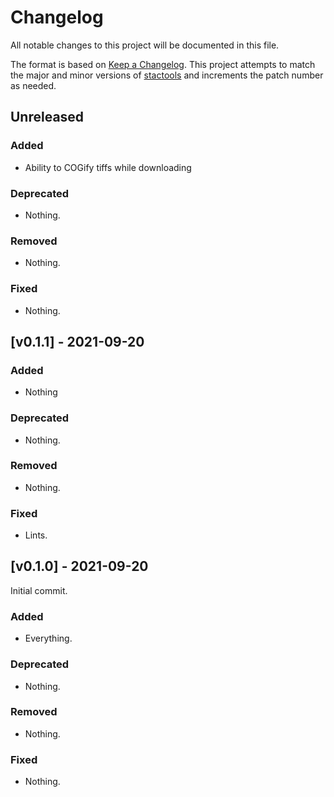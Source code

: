 # Changelog

All notable changes to this project will be documented in this file.

The format is based on [Keep a Changelog](https://keepachangelog.com/en/1.0.0/). This project attempts to match the major and minor versions of [stactools](https://github.com/stac-utils/stactools) and increments the patch number as needed.

## Unreleased

### Added

- Ability to COGify tiffs while downloading

### Deprecated

- Nothing.

### Removed

- Nothing.

### Fixed

- Nothing.

## [v0.1.1] - 2021-09-20
### Added

- Nothing

### Deprecated

- Nothing.

### Removed

- Nothing.

### Fixed

- Lints.

## [v0.1.0] - 2021-09-20

Initial commit.

### Added

- Everything.

### Deprecated

- Nothing.

### Removed

- Nothing.

### Fixed

- Nothing.
